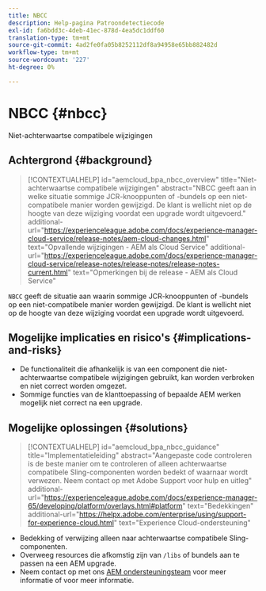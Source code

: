 ```yaml
---
title: NBCC
description: Help-pagina Patroondetectiecode
exl-id: fa6bdd3c-4deb-41ec-878d-4ea5dc1ddf60
translation-type: tm+mt
source-git-commit: 4ad2fe0fa05b8252112df8a94958e65bb882482d
workflow-type: tm+mt
source-wordcount: '227'
ht-degree: 0%

---
```


# NBCC {#nbcc}

Niet-achterwaartse compatibele wijzigingen

## Achtergrond {#background}

>[!CONTEXTUALHELP]
>id="aemcloud_bpa_nbcc_overview"
>title="Niet-achterwaartse compatibele wijzigingen"
>abstract="NBCC geeft aan in welke situatie sommige JCR-knooppunten of -bundels op een niet-compatibele manier worden gewijzigd. De klant is wellicht niet op de hoogte van deze wijziging voordat een upgrade wordt uitgevoerd."
>additional-url="https://experienceleague.adobe.com/docs/experience-manager-cloud-service/release-notes/aem-cloud-changes.html" text="Opvallende wijzigingen - AEM als Cloud Service"
>additional-url="https://experienceleague.adobe.com/docs/experience-manager-cloud-service/release-notes/release-notes/release-notes-current.html" text="Opmerkingen bij de release - AEM als Cloud Service"

`NBCC` geeft de situatie aan waarin sommige JCR-knooppunten of -bundels op een niet-compatibele manier worden gewijzigd. De klant is wellicht niet op de hoogte van deze wijziging voordat een upgrade wordt uitgevoerd.

## Mogelijke implicaties en risico&#39;s {#implications-and-risks}

* De functionaliteit die afhankelijk is van een component die niet-achterwaartse compatibele wijzigingen gebruikt, kan worden verbroken en niet correct worden omgezet.
* Sommige functies van de klanttoepassing of bepaalde AEM werken mogelijk niet correct na een upgrade.

## Mogelijke oplossingen {#solutions}

>[!CONTEXTUALHELP]
>id="aemcloud_bpa_nbcc_guidance"
>title="Implementatieleiding"
>abstract="Aangepaste code controleren is de beste manier om te controleren of alleen achterwaartse compatibele Sling-componenten worden bedekt of waarnaar wordt verwezen. Neem contact op met Adobe Support voor hulp en uitleg"
>additional-url="https://experienceleague.adobe.com/docs/experience-manager-65/developing/platform/overlays.html#platform" text="Bedekkingen"
>additional-url="https://helpx.adobe.com/enterprise/using/support-for-experience-cloud.html" text="Experience Cloud-ondersteuning"

* Bedekking of verwijzing alleen naar achterwaartse compatibele Sling-componenten.
* Overweeg resources die afkomstig zijn van `/libs` of bundels aan te passen na een AEM upgrade.
* Neem contact op met ons [AEM ondersteuningsteam](https://helpx.adobe.com/enterprise/using/support-for-experience-cloud.html) voor meer informatie of voor meer informatie.
